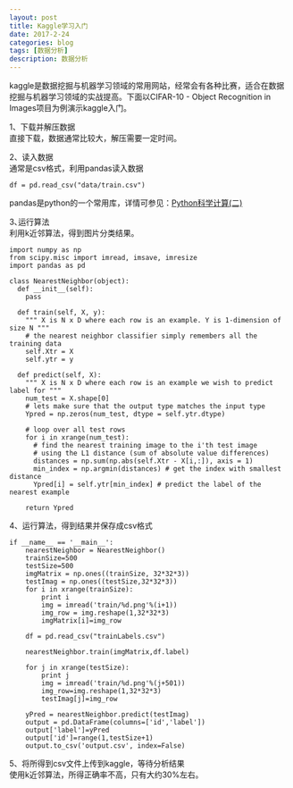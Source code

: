 ```yaml
---
layout: post
title: Kaggle学习入门
date: 2017-2-24
categories: blog
tags: [数据分析]
description: 数据分析
---
```


kaggle是数据挖掘与机器学习领域的常用网站，经常会有各种比赛，适合在数据挖掘与机器学习领域的实战提高。下面以CIFAR-10 - Object Recognition in Images项目为例演示kaggle入门。         

1、下载并解压数据          
直接下载，数据通常比较大，解压需要一定时间。             

2、读入数据      
通常是csv格式，利用pandas读入数据       

```
df = pd.read_csv("data/train.csv")
```

pandas是python的一个常用库，详情可参见：[Python科学计算(二)](https://www.shiyanlou.com/courses/391)       

3､运行算法        
利用k近邻算法，得到图片分类结果。        

```
import numpy as np
from scipy.misc import imread, imsave, imresize
import pandas as pd

class NearestNeighbor(object):
  def __init__(self):
    pass

  def train(self, X, y):
    """ X is N x D where each row is an example. Y is 1-dimension of size N """
    # the nearest neighbor classifier simply remembers all the training data
    self.Xtr = X
    self.ytr = y

  def predict(self, X):
    """ X is N x D where each row is an example we wish to predict label for """
    num_test = X.shape[0]
    # lets make sure that the output type matches the input type
    Ypred = np.zeros(num_test, dtype = self.ytr.dtype)

    # loop over all test rows
    for i in xrange(num_test):
      # find the nearest training image to the i'th test image
      # using the L1 distance (sum of absolute value differences)
      distances = np.sum(np.abs(self.Xtr - X[i,:]), axis = 1)
      min_index = np.argmin(distances) # get the index with smallest distance
      Ypred[i] = self.ytr[min_index] # predict the label of the nearest example

    return Ypred
```

4、运行算法，得到结果并保存成csv格式        

```
if __name__ == '__main__':
    nearestNeighbor = NearestNeighbor()
    trainSize=500
    testSize=500
    imgMatrix = np.ones((trainSize, 32*32*3))
    testImag = np.ones((testSize,32*32*3))
    for i in xrange(trainSize):
        print i
        img = imread('train/%d.png'%(i+1))
        img_row = img.reshape(1,32*32*3)
        imgMatrix[i]=img_row

    df = pd.read_csv("trainLabels.csv")

    nearestNeighbor.train(imgMatrix,df.label)

    for j in xrange(testSize):
        print j
        img = imread('train/%d.png'%(j+501))
        img_row=img.reshape(1,32*32*3)
        testImag[j]=img_row

    yPred = nearestNeighbor.predict(testImag)
    output = pd.DataFrame(columns=['id','label'])
    output['label']=yPred
    output['id']=range(1,testSize+1)
    output.to_csv('output.csv', index=False)
```

5、将所得到csv文件上传到kaggle，等待分析结果          
使用k近邻算法，所得正确率不高，只有大约30%左右。            
